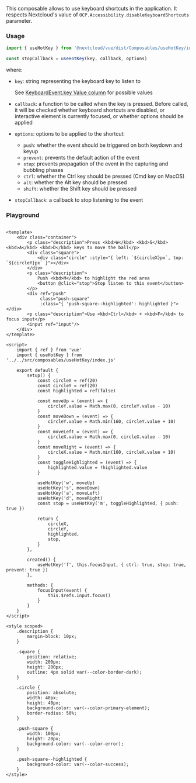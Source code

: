 <!--
 - SPDX-FileCopyrightText: 2024 Nextcloud GmbH and Nextcloud contributors
 - SPDX-License-Identifier: AGPL-3.0-or-later
-->

This composable allows to use keyboard shortcuts in the application.
It respects Nextcloud's value of ```OCP.Accessibility.disableKeyboardShortcuts``` parameter.

### Usage
```js static
import { useHotKey } from '@nextcloud/vue/dist/Composables/useHotKey/index.js'

const stopCallback = useHotKey(key, callback, options)
```
where:
- `key`: string representing the keyboard key to listen to

	See [KeyboardEvent.key Value column](https://developer.mozilla.org/en-US/docs/Web/API/UI_Events/Keyboard_event_key_values) for possible values
- `callback`: a function to be called when the key is pressed. Before called, it will be checked whether keyboard shortcuts are disabled, or interactive element is currently focused, or whether options should be applied
- `options`: options to be applied to the shortcut:
  - `push`: whether the event should be triggered on both keydown and keyup
  - `prevent`: prevents the default action of the event
  - `stop`: prevents propagation of the event in the capturing and bubbling phases
  - `ctrl`: whether the Ctrl key should be pressed (Cmd key on MacOS)
  - `alt`: whether the Alt key should be pressed
  - `shift`: whether the Shift key should be pressed
- `stopCallback`: a callback to stop listening to the event

### Playground

```vue

<template>
	<div class="container">
		<p class="description">Press <kbd>W</kbd> <kbd>S</kbd> <kbd>A</kbd> <kbd>D</kbd> keys to move the ball</p>
		<div class="square">
			<div class="circle" :style="{ left: `${circleX}px`, top: `${circleY}px` }"></div>
		</div>
		<p class="description">
			Push <kbd>M</kbd> to highlight the red area
			<button @click="stop">Stop listen to this event</button>
		</p>
		<div ref="push"
			 class="push-square"
			 :class="{ 'push-square--highlighted': highlighted }"></div>
		<p class="description">Use <kbd>Ctrl</kbd> + <kbd>F</kbd> to focus input</p>
		<input ref="input"/>
	</div>
</template>

<script>
	import { ref } from 'vue'
	import { useHotKey } from '../../src/composables/useHotKey/index.js'

	export default {
		setup() {
			const circleX = ref(20)
			const circleY = ref(20)
			const highlighted = ref(false)

			const moveUp = (event) => {
				circleY.value = Math.max(0, circleY.value - 10)
			}
			const moveDown = (event) => {
				circleY.value = Math.min(160, circleY.value + 10)
			}
			const moveLeft = (event) => {
				circleX.value = Math.max(0, circleX.value - 10)
			}
			const moveRight = (event) => {
				circleX.value = Math.min(160, circleX.value + 10)
			}
			const toggleHighlighted = (event) => {
				highlighted.value = !highlighted.value
			}

			useHotKey('w', moveUp)
			useHotKey('s', moveDown)
			useHotKey('a', moveLeft)
			useHotKey('d', moveRight)
			const stop = useHotKey('m', toggleHighlighted, { push: true })

			return {
				circleX,
				circleY,
				highlighted,
				stop,
			}
		},

		created() {
			useHotKey('f', this.focusInput, { ctrl: true, stop: true, prevent: true })
		},

		methods: {
			focusInput(event) {
				this.$refs.input.focus()
			}
		}
	}
</script>

<style scoped>
	.description {
		margin-block: 10px;
	}

	.square {
		position: relative;
		width: 200px;
		height: 200px;
		outline: 4px solid var(--color-border-dark);
	}

	.circle {
		position: absolute;
		width: 40px;
		height: 40px;
		background-color: var(--color-primary-element);
		border-radius: 50%;
	}

	.push-square {
		width: 100px;
		height: 20px;
		background-color: var(--color-error);
	}

	.push-square--highlighted {
		background-color: var(--color-success);
	}
</style>
```

